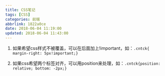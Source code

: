 ```yaml
---
title: CSS笔记
tags: [CSS]
categories: 前端
abbrlink: 1822a0ce
date: 2018-06-04 11:19:00
updated: 2018-06-04 11:43:00
---
```


1. 如果希望css样式不被覆盖，可以在后面加上!important，如：`.cntck{ margin-right: 5px!important;}`

2. 如果css希望两个标签对齐，可以用position来处理，如：`.cntck{position: relative; bottom: -2px;}`